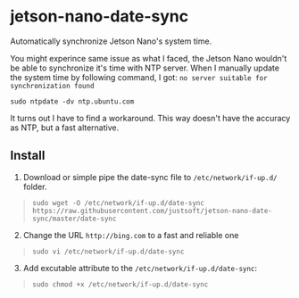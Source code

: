 # jetson-nano-date-sync
Automatically synchronize Jetson Nano's system time.

You might experince same issue as what I faced, the Jetson Nano wouldn't be able to synchronize it's time with NTP server.
When I manually update the system time by following command, I got: `no server suitable for synchronization found`
```
sudo ntpdate -dv ntp.ubuntu.com
```
It turns out I have to find a workaround. This way doesn't have the accuracy as NTP, but a fast alternative.

## Install
1. Download or simple pipe the date-sync file to `/etc/network/if-up.d/` folder.
> ```sudo wget -O /etc/network/if-up.d/date-sync https://raw.githubusercontent.com/justsoft/jetson-nano-date-sync/master/date-sync```
2. Change the URL `http://bing.com` to a fast and reliable one
> ```sudo vi /etc/network/if-up.d/date-sync```
3. Add excutable attribute to the `/etc/network/if-up.d/date-sync`:
> ```sudo chmod +x /etc/network/if-up.d/date-sync```
